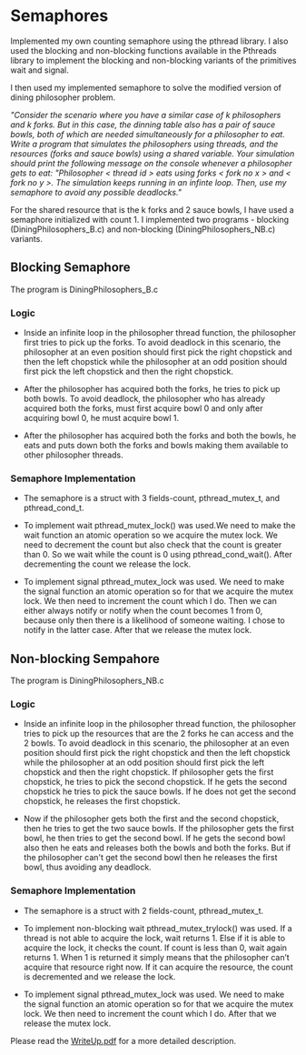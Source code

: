 # Semaphores
Implemented my own counting semaphore using the pthread library. I also used the blocking and non-blocking functions available in the Pthreads library to implement the blocking and non-blocking variants of the primitives wait and signal.

I then used my implemented semaphore to solve the modified version of dining philosopher problem. 

*"Consider the scenario where you have a similar case of k philosophers and k forks. But in this case, the dinning table also has a pair of sauce bowls, both of which are needed simultaneously for a philosopher
to eat. Write a program that simulates the philosophers using threads, and the resources (forks and sauce bowls) using a shared variable. Your simulation should print the following message on the console whenever a philosopher gets to eat: "Philosopher < thread id > eats using forks < fork no x > and < fork no y >. The simulation keeps running in an infinte loop. Then, use my semaphore to avoid any possible deadlocks."*

For the shared resource that is the k forks and 2 sauce bowls, I have used a semaphore initialized with count 1. I implemented two programs - blocking (DiningPhilosophers_B.c) and non-blocking (DiningPhilosophers_NB.c) variants.

## Blocking Semaphore
The program is DiningPhilosophers_B.c

### Logic
- Inside an infinite loop in the philosopher thread function, the philosopher first tries to pick up the forks. To avoid deadlock in this scenario, the philosopher at an even position should first pick the right chopstick and then the left chopstick while the philosopher at an odd position should first pick the left chopstick and then the right chopstick. 

- After the philosopher has acquired both the forks, he tries to pick up both bowls. To avoid deadlock, the philosopher who has already acquired both the forks, must first acquire bowl 0 and only after acquiring bowl 0, he must acquire bowl 1.

- After the philosopher has acquired both the forks and both the bowls, he eats and puts down both the forks and bowls making them available to other philosopher threads.

### Semaphore Implementation
- The semaphore is a struct with 3 fields-count, pthread_mutex_t, and pthread_cond_t. 

- To implement wait pthread_mutex_lock() was used.We need to make the wait function an atomic operation so we acquire the mutex lock. We need to decrement the count but also check that the count is greater than 0. So we wait while the count is 0 using pthread_cond_wait(). After decrementing the count we release the lock.

- To implement signal pthread_mutex_lock was used. We need to make the signal function an atomic operation so for that we acquire the mutex lock. We then need to increment the count which I do. Then we can either always notify or notify when the count becomes 1 from 0, because only then there is a likelihood of someone waiting. I chose to notify in the latter case. After that we release the mutex lock.

## Non-blocking Sempahore
The program is DiningPhilosophers_NB.c

### Logic
- Inside an infinite loop in the philosopher thread function, the philosopher tries to pick up the resources that are the 2 forks he can access and the 2 bowls. To avoid deadlock in this scenario, the philosopher at an even position should first pick the right chopstick and then the left chopstick while the philosopher at an odd position should first pick the left chopstick and then the right chopstick. If philosopher gets the first chopstick, he tries to pick the second chopstick. If he gets the second chopstick he tries to pick the sauce bowls. If he does not get the second chopstick, he releases the first chopstick.

- Now if the philosopher gets both the first and the second chopstick, then he tries to get the two sauce bowls. If the philosopher gets the first bowl, he then tries to get the second bowl. If he gets the second bowl also then he eats and releases both the bowls and both the forks. But if the philosopher can't get the second bowl then he releases the first bowl, thus avoiding any deadlock.

### Semaphore Implementation
- The semaphore is a struct with 2 fields-count, pthread_mutex_t.

- To implement non-blocking wait pthread_mutex_trylock() was used. If a thread is not able to acquire the lock, wait returns 1. Else if it is able to acquire the lock, it checks the count. If count is less than 0, wait again returns 1. When 1 is returned it simply means that the philosopher can’t acquire that resource right now. If it can acquire the resource, the count is decremented and we release the lock.

- To implement signal pthread_mutex_lock was used. We need to make the signal function an atomic operation so for that we acquire the mutex lock. We then need to increment the count which I do. After that we release the mutex lock.

Please read the [WriteUp.pdf](WriteUp.pdf) for a more detailed description.
